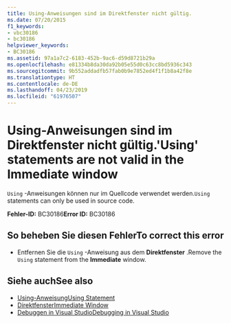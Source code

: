 ```yaml
---
title: Using-Anweisungen sind im Direktfenster nicht gültig.
ms.date: 07/20/2015
f1_keywords:
- vbc30186
- bc30186
helpviewer_keywords:
- BC30186
ms.assetid: 97a1a7c2-6183-452b-9ac6-d59d8721b29a
ms.openlocfilehash: e81334b8da30da92b05e55d0c63cc8bd5936c343
ms.sourcegitcommit: 9b552addadfb57fab0b9e7852ed4f1f1b8a42f8e
ms.translationtype: HT
ms.contentlocale: de-DE
ms.lasthandoff: 04/23/2019
ms.locfileid: "61976507"
---
```

# <a name="using-statements-are-not-valid-in-the-immediate-window"></a><span data-ttu-id="f5659-102">Using-Anweisungen sind im Direktfenster nicht gültig.</span><span class="sxs-lookup"><span data-stu-id="f5659-102">'Using' statements are not valid in the Immediate window</span></span>
<span data-ttu-id="f5659-103">`Using` -Anweisungen können nur im Quellcode verwendet werden.</span><span class="sxs-lookup"><span data-stu-id="f5659-103">`Using` statements can only be used in source code.</span></span>  
  
 <span data-ttu-id="f5659-104">**Fehler-ID:** BC30186</span><span class="sxs-lookup"><span data-stu-id="f5659-104">**Error ID:** BC30186</span></span>  
  
## <a name="to-correct-this-error"></a><span data-ttu-id="f5659-105">So beheben Sie diesen Fehler</span><span class="sxs-lookup"><span data-stu-id="f5659-105">To correct this error</span></span>  
  
- <span data-ttu-id="f5659-106">Entfernen Sie die `Using` -Anweisung aus dem **Direktfenster** .</span><span class="sxs-lookup"><span data-stu-id="f5659-106">Remove the `Using` statement from the **Immediate** window.</span></span>  
  
## <a name="see-also"></a><span data-ttu-id="f5659-107">Siehe auch</span><span class="sxs-lookup"><span data-stu-id="f5659-107">See also</span></span>

- [<span data-ttu-id="f5659-108">Using-Anweisung</span><span class="sxs-lookup"><span data-stu-id="f5659-108">Using Statement</span></span>](../../visual-basic/language-reference/statements/using-statement.md)
- [<span data-ttu-id="f5659-109">Direktfenster</span><span class="sxs-lookup"><span data-stu-id="f5659-109">Immediate Window</span></span>](/visualstudio/ide/reference/immediate-window)
- [<span data-ttu-id="f5659-110">Debuggen in Visual Studio</span><span class="sxs-lookup"><span data-stu-id="f5659-110">Debugging in Visual Studio</span></span>](/visualstudio/debugger/debugging-in-visual-studio)
